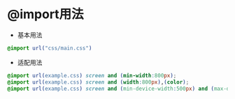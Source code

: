 # @import用法

* 基本用法

```css
@import url("css/main.css")
```

* 适配用法

```css
@import url(example.css) screen and (min-width:800px);
@import url(example.css) screen and (width:800px),(color);
@import url(example.css) screen and (min-device-width:500px) and (max-device-width:1024px);
```
